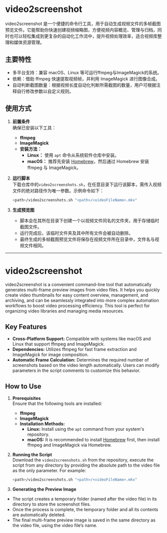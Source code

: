 # video2screenshot

video2screenshot 是一个便捷的命令行工具，用于自动生成视频文件的多帧截图预览文件。它能帮助你快速创建视频缩略图，方便视频内容概览、管理与归档，同时也可以轻松集成到更复杂的自动化工作流中，提升视频处理效率，适合视频库整理和媒体资源管理。

## 主要特性

* 多平台支持：兼容 macOS、Linux 等可运行ffmpeg与ImageMagick的系统。
* 依赖：借助 ffmpeg 快速提取视频帧，并利用 ImageMagick 进行图像合成。
* 自动判断截图数量：根据视频长度自动化判断所需截图的数量，用户可根据注释自行修改参数以自定义规则。

## 使用方式

1. **前置条件**  
   确保已安装以下工具：  
   - **ffmpeg**  
   - **ImageMagick**  
   - **安装方法：**  
     - **Linux：** 使用 `apt` 命令从系统软件仓库中安装。  
     - **macOS：** 推荐先安装 [Homebrew](https://brew.sh/)，然后通过 Homebrew 安装 ffmpeg 与 ImageMagick。  

2. **运行脚本**  
   下载仓库中的`video2screenshots.sh`，在任意目录下运行该脚本，需传入视频文件的绝对路径作为唯一参数。示例命令如下：  
   ```bash
   <path>/video2screenshots.sh "<path>/<videoFileName>.mkv"
   ```

3. **生成预览图**
   - 脚本会在其所在目录下创建一个以视频文件同名的文件夹，用于存储临时截图文件。
   - 运行完成后，该临时文件夹及其中所有文件会被自动删除。
   - 最终生成的多帧截图预览文件将保存在视频文件所在目录中，文件名与视频文件相同。

---

# video2screenshot

video2screenshot is a convenient command-line tool that automatically generates multi-frame preview images from video files. It helps you quickly create video thumbnails for easy content overview, management, and archiving, and can be seamlessly integrated into more complex automation workflows to boost video processing efficiency. This tool is perfect for organizing video libraries and managing media resources.

## Key Features

- **Cross-Platform Support:** Compatible with systems like macOS and Linux that support ffmpeg and ImageMagick.
- **Dependencies:** Utilizes ffmpeg for fast frame extraction and ImageMagick for image composition.
- **Automatic Frame Calculation:** Determines the required number of screenshots based on the video length automatically. Users can modify parameters in the script comments to customize this behavior.

## How to Use

1. **Prerequisites**  
   Ensure that the following tools are installed:  
   - **ffmpeg**  
   - **ImageMagick**  
   - **Installation Methods:**  
     - **Linux:** Install using the `apt` command from your system's repository.  
     - **macOS:** It is recommended to install [Homebrew](https://brew.sh/) first, then install ffmpeg and ImageMagick via Homebrew.

2. **Running the Script**  
   Download the `video2screenshots.sh` from the repository, execute the script from any directory by providing the absolute path to the video file as the only parameter. For example:  
   ```bash
   <path>/video2screenshots.sh "<path>/<videoFileName>.mkv"
   ```
3.	**Generating the Preview Image**
   - The script creates a temporary folder (named after the video file) in its directory to store the screenshot files.
   - Once the process is complete, the temporary folder and all its contents are automatically deleted.
   - The final multi-frame preview image is saved in the same directory as the video file, using the video file’s name.
